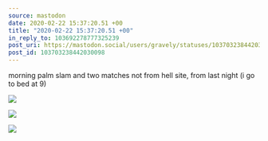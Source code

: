 ```yaml
---
source: mastodon
date: 2020-02-22 15:37:20.51 +00
title: "2020-02-22 15:37:20.51 +00"
in_reply_to: 103692278777325239
post_uri: https://mastodon.social/users/gravely/statuses/103703238442030098
post_id: 103703238442030098
---
```

morning palm slam and two matches not from hell site, from last night (i go to bed at 9)


![](/images/25484739.jpg)

![](/images/25484741.jpg)

![](/images/25484742.jpg)

